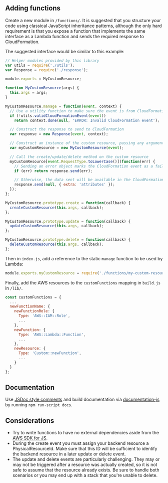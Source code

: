 ## Adding functions

Create a new module in `/functions/`. It is suggested that you structure your code using classical JavaScript inheritance patterns, although the only hard requirement is that you expose a function that implements the same interface as a Lambda function and sends the required response to CloudFormation.

The suggested interface would be similar to this example:

```js
// Helper modules provided by this library
var utils = require('./utils');
var Response = require('./response');

module.exports = MyCustomResource;

function MyCustomResource(args) {
  this.args = args;
}

MyCustomResource.manage = function(event, context) {
  // Use a utility function to make sure the event is from CloudFormation
  if (!utils.validCloudFormationEvent(event))
    return context.done(null, 'ERROR: Invalid CloudFormation event');

  // Construct the response to send to CloudFormation
  var response = new Response(event, context);

  // Construct an instance of the custom resource, passing any arguments required
  var myCustomResource = new MyCustomResource(event);

  // Call the create/update/delete method on the custom resource
  myCustomResource[event.RequestType.toLowerCase()](function(err) {
    // Sending an error object marks the CloudFormation event as a failure
    if (err) return response.send(err);

    // Otherwise, the data sent will be available in the CloudFormation template via `Fn::GetAtt`
    response.send(null, { extra: 'attributes' });
  });
};

MyCustomResource.prototype.create = function(callback) {
  createCustomResource(this.args, callback);
};

MyCustomResource.prototype.update = function(callback) {
  updateCustomResource(this.args, callback);
};

MyCustomResource.prototype.delete = function(callback) {
  deleteCustomResource(this.args, callback);
};
```

Then in `index.js`, add a reference to the static `manage` function to be used by Lambda:

```js
module.exports.myCustomResource = require('./functions/my-custom-resource').manage;
```

Finally, add the AWS resources to the `customFunctions` mapping in `build.js` in `/lib/`.

```js
const customFunctions = {
  ...
  newFunctionName: {
    newFunctionRole: {
      Type: 'AWS::IAM::Role',
      ...
    },
    newFunction: {
      Type: 'AWS::Lambda::Function',
      ...
    },
    newResource: {
      Type: 'Custom::newFunction',
      ...
    } 
  }
};
```
## Documentation

Use [JSDoc style comments](http://usejsdoc.org/index.html) and build documentation via [documentation-js](https://github.com/documentationjs/documentation) by running `npm run-script docs`.

## Considerations

- Try to write functions to have no external dependencies aside from the [AWS SDK for JS](http://docs.aws.amazon.com/AWSJavaScriptSDK/latest/index.html).
- During the create event you must assign your backend resource a PhysicalResourceId. Make sure that this ID will be sufficient to identify the backend resource in a later update or delete event.
- The update and delete events are particularly challenging. They may or may not be triggered after a resource was actually created, so it is not safe to assume that the resource already exists. Be sure to handle both scenarios or you may end up with a stack that you're unable to delete.
